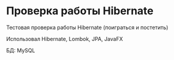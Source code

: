 # Проверка работы Hibernate

Тестовая проверка работы Hibernate (поиграться и постетить)

Использовал Hibernate, Lombok, JPA, JavaFX

БД: MySQL
